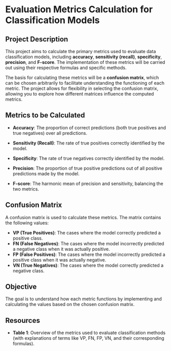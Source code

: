 # Evaluation Metrics Calculation for Classification Models

## Project Description

This project aims to calculate the primary metrics used to evaluate data classification models, including **accuracy**, **sensitivity (recall)**, **specificity**, **precision**, and **F-score**. The implementation of these metrics will be carried out using their respective formulas and specific methods.

The basis for calculating these metrics will be a **confusion matrix**, which can be chosen arbitrarily to facilitate understanding the functioning of each metric. The project allows for flexibility in selecting the confusion matrix, allowing you to explore how different matrices influence the computed metrics.

## Metrics to be Calculated

- **Accuracy**: The proportion of correct predictions (both true positives and true negatives) over all predictions.
  
- **Sensitivity (Recall)**: The rate of true positives correctly identified by the model.
  
- **Specificity**: The rate of true negatives correctly identified by the model.
  
- **Precision**: The proportion of true positive predictions out of all positive predictions made by the model.
  
- **F-score**: The harmonic mean of precision and sensitivity, balancing the two metrics.

## Confusion Matrix

A confusion matrix is used to calculate these metrics. The matrix contains the following values:

- **VP (True Positives)**: The cases where the model correctly predicted a positive class.
- **FN (False Negatives)**: The cases where the model incorrectly predicted a negative class when it was actually positive.
- **FP (False Positives)**: The cases where the model incorrectly predicted a positive class when it was actually negative.
- **VN (True Negatives)**: The cases where the model correctly predicted a negative class.

## Objective

The goal is to understand how each metric functions by implementing and calculating the values based on the chosen confusion matrix.

## Resources

- **Table 1**: Overview of the metrics used to evaluate classification methods (with explanations of terms like VP, FN, FP, VN, and their corresponding formulas).
